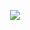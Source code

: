 <p align="center">
  <a href="https://skillicons.dev">
    <img src="https://skillicons.dev/icons?i=git,kubernetes,docker,c,angular,vue,laravel" />
  </a>
</p>
